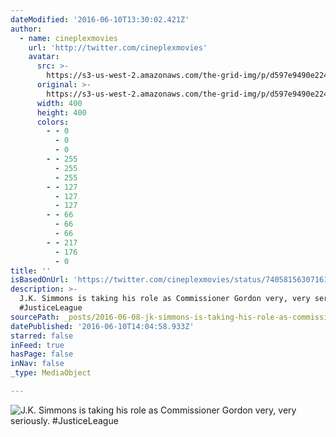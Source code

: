 ```yaml
---
dateModified: '2016-06-10T13:30:02.421Z'
author:
  - name: cineplexmovies
    url: 'http://twitter.com/cineplexmovies'
    avatar:
      src: >-
        https://s3-us-west-2.amazonaws.com/the-grid-img/p/d597e9490e224ac996b2356e9b6e26357be70e23.jpg
      original: >-
        https://s3-us-west-2.amazonaws.com/the-grid-img/p/d597e9490e224ac996b2356e9b6e26357be70e23.jpg
      width: 400
      height: 400
      colors:
        - - 0
          - 0
          - 0
        - - 255
          - 255
          - 255
        - - 127
          - 127
          - 127
        - - 66
          - 66
          - 66
        - - 217
          - 176
          - 0
title: ''
isBasedOnUrl: 'https://twitter.com/cineplexmovies/status/740581563071614976'
description: >-
  J.K. Simmons is taking his role as Commissioner Gordon very, very seriously.
  #JusticeLeague
sourcePath: _posts/2016-06-08-jk-simmons-is-taking-his-role-as-commissioner-gordon-very.md
datePublished: '2016-06-10T14:04:58.933Z'
starred: false
inFeed: true
hasPage: false
inNav: false
_type: MediaObject

---
```

![J.K. Simmons is taking his role as Commissioner Gordon very, very seriously. #JusticeLeague](https://s3-us-west-2.amazonaws.com/the-grid-img/p/27bad2f05bf830cdf34614fa97d6404630fd09cc.jpg)